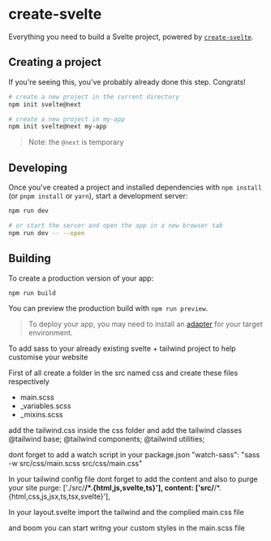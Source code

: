 # create-svelte

Everything you need to build a Svelte project, powered by [`create-svelte`](https://github.com/sveltejs/kit/tree/master/packages/create-svelte).

## Creating a project

If you're seeing this, you've probably already done this step. Congrats!

```bash
# create a new project in the current directory
npm init svelte@next

# create a new project in my-app
npm init svelte@next my-app
```

> Note: the `@next` is temporary

## Developing

Once you've created a project and installed dependencies with `npm install` (or `pnpm install` or `yarn`), start a development server:

```bash
npm run dev

# or start the server and open the app in a new browser tab
npm run dev -- --open
```

## Building

To create a production version of your app:

```bash
npm run build
```

You can preview the production build with `npm run preview`.

> To deploy your app, you may need to install an [adapter](https://kit.svelte.dev/docs/adapters) for your target environment.


To add sass to your already existing svelte + tailwind project to help customise your website

First of all create a folder in the src named css and create these files respectively
- main.scss
- _variables.scss
- _mixins.scss

add the tailwind.css inside the css folder and add the tailwind classes
@tailwind base;
@tailwind components;
@tailwind utilities;
 
dont forget to add a watch script in your package.json
"watch-sass": "sass -w src/css/main.scss src/css/main.css"

In your tailwind config file dont forget to add the content and also to purge your site
purge: ['./src/**/*.{html,js,svelte,ts}'],
content: ['src/**/*.{html,css,js,jsx,ts,tsx,svelte}'],

In your layout.svelte import the tailwind and the complied main.css file 

and boom you can start writng your custom styles in the main.scss file